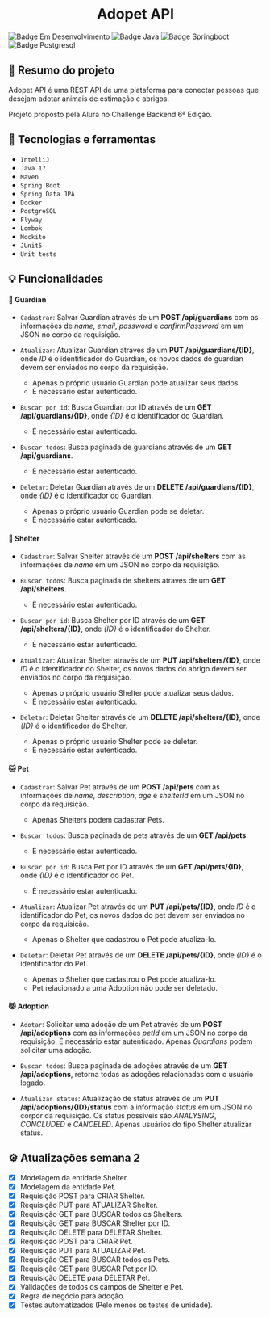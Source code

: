 <h1 align="center"> Adopet API </h1>

![Badge Em Desenvolvimento](https://img.shields.io/static/v1?label=Status&message=Em+Desenvolvimento&color=yellow&style=for-the-badge)
![Badge Java](https://img.shields.io/static/v1?label=Java&message=17&color=orange&style=for-the-badge&logo=java)
![Badge Springboot](https://img.shields.io/static/v1?label=Springboot&message=v3.0.5&color=brightgreen&style=for-the-badge&logo=spring)
![Badge Postgresql](https://img.shields.io/static/v1?label=PostgreSQL&message=v15.2&color=blue&style=for-the-badge&logo=PostgreSQL)

## :book: Resumo do projeto
Adopet API é uma REST API de uma plataforma para conectar pessoas que desejam adotar animais de estimação e abrigos.

Projeto proposto pela Alura no Challenge Backend 6ª Edição.


## :toolbox: Tecnologias e ferramentas

- `IntelliJ`
- `Java 17`
- `Maven`
- `Spring Boot`
- `Spring Data JPA`
- `Docker`
- `PostgreSQL`
- `Flyway`
- `Lombok`
- `Mockito`
- `JUnit5`
- `Unit tests`

## :bulb: Funcionalidades

#### :bust_in_silhouette: Guardian
- `Cadastrar`: Salvar Guardian através de um **POST /api/guardians** com as informações de *name*, *email*, *password* e *confirmPassword*
em um JSON no corpo da requisição.</br>

- `Atualizar`: Atualizar Guardian através de um **PUT /api/guardians/{ID}**, onde *ID* é o identificador do Guardian, 
os novos dados do guardian devem ser enviados no corpo da requisição.
  - Apenas o próprio usuário Guardian pode atualizar seus dados.
  - É necessário estar autenticado.<br>

- `Buscar por id`: Busca Guardian por ID através de um **GET /api/guardians/{ID}**, onde *{ID}* é o identificador do Guardian.
  - É necessário estar autenticado.<br>

- `Buscar todos`: Busca paginada de guardians através de um **GET /api/guardians**.
  - É necessário estar autenticado.<br>

- `Deletar`: Deletar Guardian através de um **DELETE /api/guardians/{ID}**, onde *{ID}* é o identificador do Guardian.</br>
  - Apenas o próprio usuário Guardian pode se deletar.
  - É necessário estar autenticado.<br>

#### :european_castle: Shelter
- `Cadastrar`: Salvar Shelter através de um **POST /api/shelters** com as informações de *name*
  em um JSON no corpo da requisição.</br>

- `Buscar todos`: Busca paginada de shelters através de um **GET /api/shelters**.
  - É necessário estar autenticado.<br>
 
- `Buscar por id`: Busca Shelter por ID através de um **GET /api/shelters/{ID}**, onde *{ID}* é o identificador do Shelter.
  - É necessário estar autenticado.<br>

- `Atualizar`: Atualizar Shelter através de um **PUT /api/shelters/{ID}**, onde *ID* é o identificador do Shelter,
  os novos dados do abrigo devem ser enviados no corpo da requisição.
  - Apenas o próprio usuário Shelter pode atualizar seus dados.
  - É necessário estar autenticado.<br>

- `Deletar`: Deletar Shelter através de um **DELETE /api/shelters/{ID}**, onde *{ID}* é o identificador do Shelter.
  - Apenas o próprio usuário Shelter pode se deletar.
  - É necessário estar autenticado.<br>

#### :cat: Pet
- `Cadastrar`: Salvar Pet através de um **POST /api/pets** com as informações de *name*, *description*, *age* e *shelterId*
  em um JSON no corpo da requisição.</br>
  - Apenas Shelters podem cadastrar Pets.

- `Buscar todos`: Busca paginada de pets através de um **GET /api/pets**.</br>
  - É necessário estar autenticado.<br>

- `Buscar por id`: Busca Pet por ID através de um **GET /api/pets/{ID}**, onde *{ID}* é o identificador do Pet.</br>
  - É necessário estar autenticado.<br>

- `Atualizar`: Atualizar Pet através de um **PUT /api/pets/{ID}**, onde *ID* é o identificador do Pet,
  os novos dados do pet devem ser enviados no corpo da requisição.
  - Apenas o Shelter que cadastrou o Pet pode atualiza-lo.<br>

- `Deletar`: Deletar Pet através de um **DELETE /api/pets/{ID}**, onde *{ID}* é o identificador do Pet.</br>
  - Apenas o Shelter que cadastrou o Pet pode atualiza-lo.
  - Pet relacionado a uma Adoption não pode ser deletado.

#### :heart_eyes_cat: Adoption
- `Adotar`: Solicitar uma adoção de um Pet através de um **POST /api/adoptions** com as informações *petId* 
  em um JSON no corpo da requisição. É necessário estar autenticado. Apenas *Guardians* podem solicitar uma adoção.

- `Buscar todos`: Busca paginada de adoções através de um **GET /api/adoptions**, retorna todas as adoções relacionadas 
  com o usuário logado.

- `Atualizar status`: Atualização de status através de um **PUT /api/adoptions/{ID}/status** com a informação *status* 
  em um JSON no corpor da requisição. Os status possíveis são *ANALYSING*, *CONCLUDED* e *CANCELED*. Apenas usuários do tipo 
  Shelter atualizar status.


## :gear: Atualizações semana 2
- [x] Modelagem da entidade Shelter.
- [x] Modelagem da entidade Pet.
- [x] Requisição POST para CRIAR Shelter.
- [x] Requisição PUT para ATUALIZAR Shelter.
- [x] Requisição GET para BUSCAR todos os Shelters.
- [x] Requisição GET para BUSCAR Shelter por ID.
- [x] Requisição DELETE para DELETAR Shelter.
- [x] Requisição POST para CRIAR Pet.
- [x] Requisição PUT para ATUALIZAR Pet.
- [x] Requisição GET para BUSCAR todos os Pets.
- [x] Requisição GET para BUSCAR Pet por ID.
- [x] Requisição DELETE para DELETAR Pet.
- [x] Validações de todos os campos de Shelter e Pet.
- [x] Regra de negócio para adoção.
- [x] Testes automatizados (Pelo menos os testes de unidade).